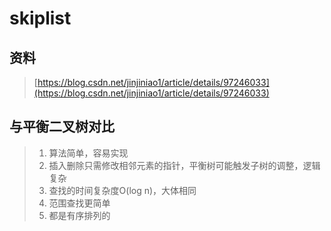 # skiplist

## 资料

> [https://blog.csdn.net/jinjiniao1/article/details/97246033](https://blog.csdn.net/jinjiniao1/article/details/97246033)

## 与平衡二叉树对比

> 1. 算法简单，容易实现
> 2. 插入删除只需修改相邻元素的指针，平衡树可能触发子树的调整，逻辑复杂
> 3. 查找的时间复杂度O\(log n\)，大体相同
> 4. 范围查找更简单
> 5. 都是有序排列的



